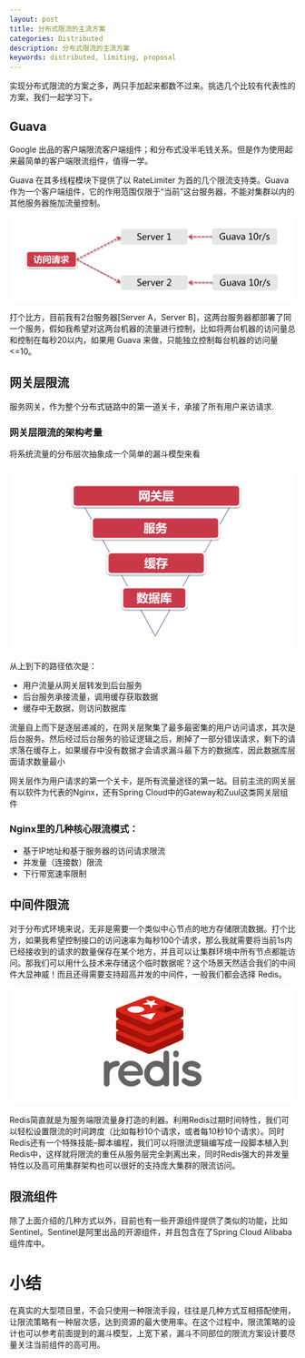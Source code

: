 ```yaml
---
layout: post
title: 分布式限流的主流方案
categories: Distributed
description: 分布式限流的主流方案
keywords: distributed, limiting, proposal
---
```


实现分布式限流的方案之多，两只手加起来都数不过来。挑选几个比较有代表性的方案，我们一起学习下。


## Guava

Google 出品的客户端限流客户端组件；和分布式没半毛钱关系。但是作为使用起来最简单的客户端限流组件，值得一学。

Guava 在其多线程模块下提供了以 RateLimiter 为首的几个限流支持类。Guava 作为一个客户端组件，它的作用范围仅限于“当前”这台服务器，不能对集群以内的其他服务器施加流量控制。

![](/images/posts/distributed/分布式限流方案.png)

打个比方，目前我有2台服务器[Server A，Server B]，这两台服务器都部署了同一个服务，假如我希望对这两台机器的流量进行控制，比如将两台机器的访问量总和控制在每秒20以内，如果用 Guava 来做，只能独立控制每台机器的访问量<=10。



## 网关层限流

服务网关，作为整个分布式链路中的第一道关卡，承接了所有用户来访请求.

### 网关层限流的架构考量
将系统流量的分布层次抽象成一个简单的漏斗模型来看

![](/images/posts/distributed/分布式限流方案网关.png)

从上到下的路径依次是：
- 用户流量从网关层转发到后台服务
- 后台服务承接流量，调用缓存获取数据
- 缓存中无数据，则访问数据库

流量自上而下是逐层递减的，在网关层聚集了最多最密集的用户访问请求，其次是后台服务。然后经过后台服务的验证逻辑之后，刷掉了一部分错误请求，剩下的请求落在缓存上，如果缓存中没有数据才会请求漏斗最下方的数据库，因此数据库层面请求数量最小

网关层作为用户请求的第一个关卡，是所有流量途径的第一站。目前主流的网关层有以软件为代表的Nginx，还有Spring Cloud中的Gateway和Zuul这类网关层组件

### Nginx里的几种核心限流模式：
- 基于IP地址和基于服务器的访问请求限流
- 并发量（连接数）限流
- 下行带宽速率限制


## 中间件限流

对于分布式环境来说，无非是需要一个类似中心节点的地方存储限流数据。打个比方，如果我希望控制接口的访问速率为每秒100个请求，那么我就需要将当前1s内已经接收到的请求的数量保存在某个地方，并且可以让集群环境中所有节点都能访问。那我们可以用什么技术来存储这个临时数据呢？这个场景天然适合我们的中间件大显神威！而且还得需要支持超高并发的中间件，一般我们都会选择 Redis。

![](/images/posts/distributed/分布式限流方案redis.png)

Redis简直就是为服务端限流量身打造的利器。利用Redis过期时间特性，我们可以轻松设置限流的时间跨度（比如每秒10个请求，或者每10秒10个请求）。同时Redis还有一个特殊技能–脚本编程，我们可以将限流逻辑编写成一段脚本植入到Redis中，这样就将限流的重任从服务层完全剥离出来，同时Redis强大的并发量特性以及高可用集群架构也可以很好的支持庞大集群的限流访问。


## 限流组件
除了上面介绍的几种方式以外，目前也有一些开源组件提供了类似的功能，比如Sentinel。Sentinel是阿里出品的开源组件，并且包含在了Spring Cloud Alibaba组件库中。


# 小结
在真实的大型项目里，不会只使用一种限流手段，往往是几种方式互相搭配使用，让限流策略有一种层次感，达到资源的最大使用率。在这个过程中，限流策略的设计也可以参考前面提到的漏斗模型，上宽下紧，漏斗不同部位的限流方案设计要尽量关注当前组件的高可用。

